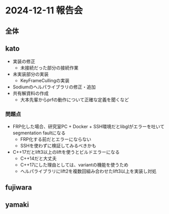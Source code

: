 # 2024-12-11 報告会

## 全体

## kato

- 実装の修正
  - 未接続だった部分の接続作業
- 未実装部分の実装
  - KeyFrameCullingの実装
- Sodiumのへルパライブラリの修正・追加
- 共有解資料の作成
  - 大本先輩からprfの動作について正確な定義を聞くなど

### 問題点

- FRP化した場合、研究室PC + Docker + SSH環境だとlibglがエラーを吐いてsegmentation faultになる
  - FRP化する前だとエラーにならない
  - SSHを使わずに検証してみるべきかも
- C++17だとlift3以上のliftを使うとビルドエラーになる
  - C++14だと大丈夫
  - C++17にした理由としては、variantの機能を使うため
  - へルパライブラリにlift2を複数回組み合わせたlift3以上を実装し対処

## fujiwara

## yamaki

